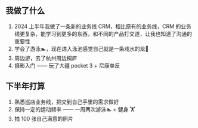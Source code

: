 ## 我做了什么
1. 2024 上半年我做了一条新的业务线 CRM，相比原有的业务线，CRM 的业务线更复杂，能学习到更多的东西，和不同的产品打交道，让我也知道了沟通的重要性
2. 学会了游泳🏊，现在进入泳池感觉自己就是一条戏水的龙🐲
3. 周边游，去了杭州周边桐庐
4. 摄影入门 —— 玩了大疆 pocket 3 + 尼康单反

## 下半年打算
1. 熟悉巡店业务线，把交到自己手里的需求做好
2. 保持一定的运动频率 —— 一周两次游泳🏊 + 健身 🏋️
3. 拍 100 张自己满意的照片


